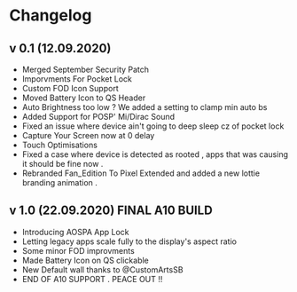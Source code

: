 # Changelog


## v 0.1 (12.09.2020)
 
 - Merged September Security Patch 
 - Imporvments For Pocket Lock 
 - Custom FOD Icon Support
 - Moved Battery Icon to QS Header
 - Auto Brightness too low ? We added a setting to clamp min auto bs 
 - Added Support for POSP' Mi/Dirac Sound 
 - Fixed an issue where device ain't going to deep sleep cz of pocket lock 
 - Capture Your Screen now at 0 delay 
 - Touch Optimisations
 - Fixed a case where device is detected as rooted , apps that was causing it should be fine now .
 - Rebranded Fan_Edition To Pixel Extended and added a new lottie branding animation .
 

## v 1.0 (22.09.2020) FINAL A10 BUILD 

- Introducing AOSPA App Lock 
- Letting legacy apps scale fully to the display's aspect ratio
- Some minor FOD improvments
- Made Battery Icon on QS clickable
- New Default wall thanks to @CustomArtsSB
- END OF A10 SUPPORT . PEACE OUT !!
